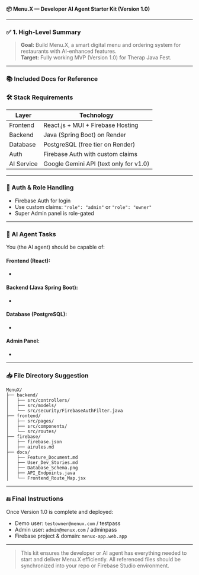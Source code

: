 **📦 Menu.X — Developer AI Agent Starter Kit (Version 1.0)**

---

### ✅ 1. High-Level Summary

> **Goal:** Build Menu.X, a smart digital menu and ordering system for restaurants with AI-enhanced features.\
> **Target:** Fully working MVP (Version 1.0) for Therap Java Fest.

---

### 📚 Included Docs for Reference


### 🛠️ Stack Requirements

| Layer      | Technology                             |
| ---------- | -------------------------------------- |
| Frontend   | React.js + MUI + Firebase Hosting      |
| Backend    | Java (Spring Boot) on Render           |
| Database   | PostgreSQL (free tier on Render)       |
| Auth       | Firebase Auth with custom claims       |
| AI Service | Google Gemini API (text only for v1.0) |

---

### 🔐 Auth & Role Handling

- Firebase Auth for login
- Use custom claims: `"role": "admin"` or `"role": "owner"`
- Super Admin panel is role-gated

---

### 🧠 AI Agent Tasks

You (the AI agent) should be capable of:

#### Frontend (React):

-

#### Backend (Java Spring Boot):

-

#### Database (PostgreSQL):

-

#### Admin Panel:

-

---

### 📥 File Directory Suggestion

```
MenuX/
├── backend/
│   ├── src/controllers/
│   ├── src/models/
│   └── src/security/FirebaseAuthFilter.java
├── frontend/
│   ├── src/pages/
│   ├── src/components/
│   └── src/routes/
├── firebase/
│   ├── firebase.json
│   ├── airules.md
├── docs/
│   ├── Feature_Document.md
│   ├── User_Dev_Stories.md
│   ├── Database_Schema.png
│   ├── API_Endpoints.java
│   └── Frontend_Route_Map.jsx
```

---

### 🔚 Final Instructions

Once Version 1.0 is complete and deployed:

- Demo user: `testowner@menux.com` / testpass
- Admin user: `admin@menux.com` / adminpass
- Firebase project & domain: `menux-app.web.app`

---

> This kit ensures the developer or AI agent has everything needed to start and deliver Menu.X efficiently. All referenced files should be synchronized into your repo or Firebase Studio environment.

